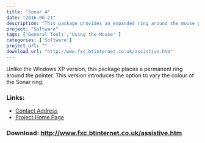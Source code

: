 ```yaml
---
title: "Sonar 4"
date: "2016-06-21"
description: "This package provides an expanded ring around the mouse pointer for users who have difficulty locating the pointer."
project: "Software"
tags: ['General Tools','Using the Mouse' ]
categories: ['Software']
project_url: ""
download_url: "http://www.fxc.btinternet.co.uk/assistive.htm"
---
```

Unlike the Windows XP version, this package places a permanent ring around the pointer. This version introduces the option to vary the colour of the Sonar ring.

### Links:
- <a href="mailto:fxc@btinternet.com">Contact Address</a>
- <a href="http://www.fxc.btinternet.co.uk/assistive.htm">Project Home Page</a>

### Download: http://www.fxc.btinternet.co.uk/assistive.htm 